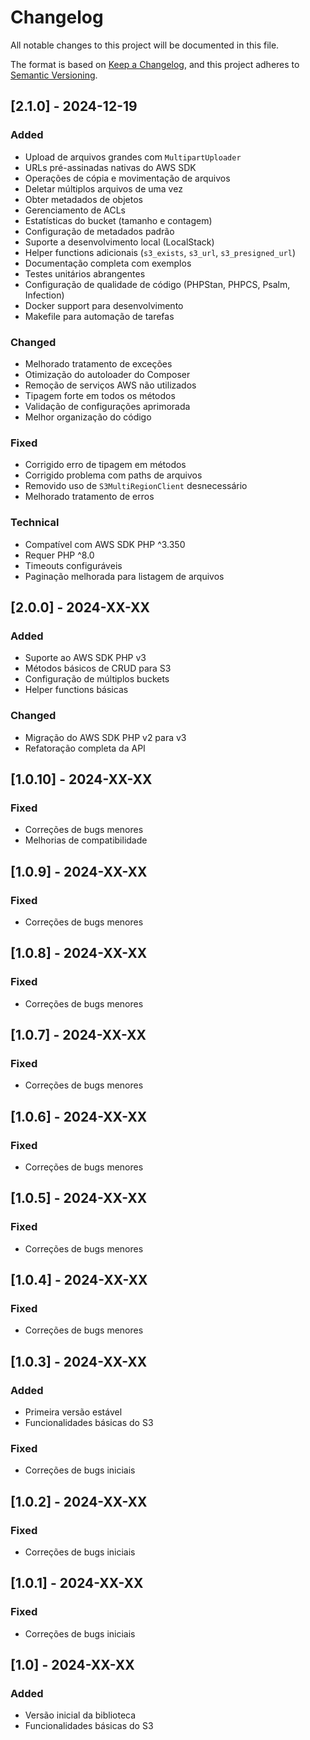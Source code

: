 # Changelog

All notable changes to this project will be documented in this file.

The format is based on [Keep a Changelog](https://keepachangelog.com/en/1.0.0/),
and this project adheres to [Semantic Versioning](https://semver.org/spec/v2.0.0.html).

## [2.1.0] - 2024-12-19

### Added
- Upload de arquivos grandes com `MultipartUploader`
- URLs pré-assinadas nativas do AWS SDK
- Operações de cópia e movimentação de arquivos
- Deletar múltiplos arquivos de uma vez
- Obter metadados de objetos
- Gerenciamento de ACLs
- Estatísticas do bucket (tamanho e contagem)
- Configuração de metadados padrão
- Suporte a desenvolvimento local (LocalStack)
- Helper functions adicionais (`s3_exists`, `s3_url`, `s3_presigned_url`)
- Documentação completa com exemplos
- Testes unitários abrangentes
- Configuração de qualidade de código (PHPStan, PHPCS, Psalm, Infection)
- Docker support para desenvolvimento
- Makefile para automação de tarefas

### Changed
- Melhorado tratamento de exceções
- Otimização do autoloader do Composer
- Remoção de serviços AWS não utilizados
- Tipagem forte em todos os métodos
- Validação de configurações aprimorada
- Melhor organização do código

### Fixed
- Corrigido erro de tipagem em métodos
- Corrigido problema com paths de arquivos
- Removido uso de `S3MultiRegionClient` desnecessário
- Melhorado tratamento de erros

### Technical
- Compatível com AWS SDK PHP ^3.350
- Requer PHP ^8.0
- Timeouts configuráveis
- Paginação melhorada para listagem de arquivos

## [2.0.0] - 2024-XX-XX

### Added
- Suporte ao AWS SDK PHP v3
- Métodos básicos de CRUD para S3
- Configuração de múltiplos buckets
- Helper functions básicas

### Changed
- Migração do AWS SDK PHP v2 para v3
- Refatoração completa da API

## [1.0.10] - 2024-XX-XX

### Fixed
- Correções de bugs menores
- Melhorias de compatibilidade

## [1.0.9] - 2024-XX-XX

### Fixed
- Correções de bugs menores

## [1.0.8] - 2024-XX-XX

### Fixed
- Correções de bugs menores

## [1.0.7] - 2024-XX-XX

### Fixed
- Correções de bugs menores

## [1.0.6] - 2024-XX-XX

### Fixed
- Correções de bugs menores

## [1.0.5] - 2024-XX-XX

### Fixed
- Correções de bugs menores

## [1.0.4] - 2024-XX-XX

### Fixed
- Correções de bugs menores

## [1.0.3] - 2024-XX-XX

### Added
- Primeira versão estável
- Funcionalidades básicas do S3

### Fixed
- Correções de bugs iniciais

## [1.0.2] - 2024-XX-XX

### Fixed
- Correções de bugs iniciais

## [1.0.1] - 2024-XX-XX

### Fixed
- Correções de bugs iniciais

## [1.0] - 2024-XX-XX

### Added
- Versão inicial da biblioteca
- Funcionalidades básicas do S3 